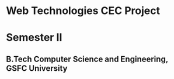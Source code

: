 <H1><strong> Web Technologies CEC Project </strong></H1>
<h1>Semester II</h1>
<H2>B.Tech Computer Science and Engineering, GSFC University</H2>
